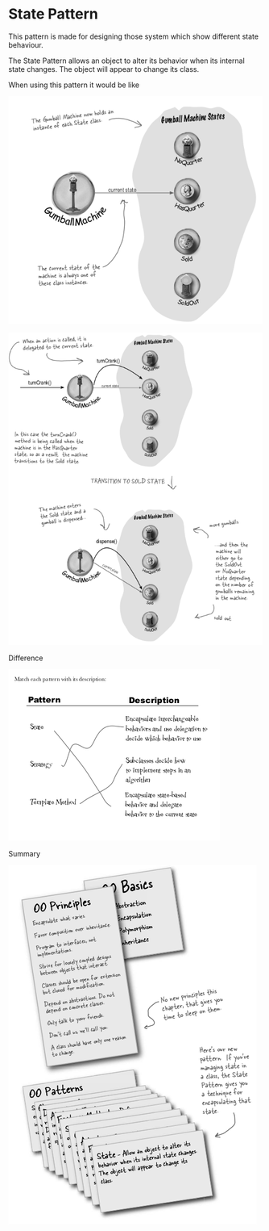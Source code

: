 # State Pattern

This pattern is made for designing those system which show different state behaviour. 

The State Pattern allows an object to alter its behavior
when its internal state changes. The object will appear to
change its class.

When using this pattern it would be like

![image](../images/ch10a.png)


![image](../images/ch10b.png)


Difference 

![image](../images/ch10c.png)


Summary

![image](../images/ch10d.png)
